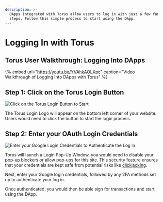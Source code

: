 ```yaml
---
description: >-
  DApps integrated with Torus allow users to log in with just a few familiar
  steps. Follow this simple process to start using the DApp.
---
```


# Logging In with Torus

## Torus User Walkthrough: Logging Into DApps

{% embed url="https://youtu.be/YVAhkAOLXpc" caption="Video Walkthrough of Logging Into DApps with Torus" %}

## Step 1: Click on the Torus Login Button

![Click on the Torus Login Button to Start](../.gitbook/assets/torus-login-01.gif)

The Torus Login Logo will appear on the bottom left corner of your website. Users would need to click the  button to start the login process.

## Step 2: Enter your OAuth Login Credentials

![Enter your Google Login Credentials to Authenticate the Log In](../.gitbook/assets/torus-login-02.gif)

Torus will launch a Login Pop-Up Window, you would need to disable your pop-up blockers or allow pop-ups for this site. This security feature ensures that your credentials are kept safe from potential risks like [clickjacking](https://www.owasp.org/index.php/Clickjacking).

Next, enter your Google login credentials, followed by any 2FA methods set up to authenticate your log in.

Once authenticated, you would then be able sign for transactions and start using the DApp.

